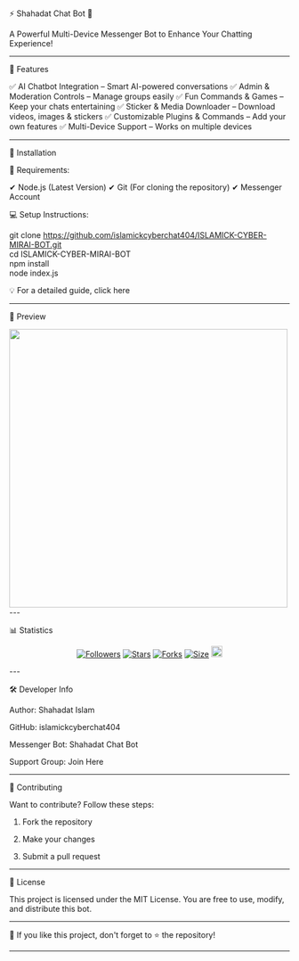 ⚡ Shahadat Chat Bot 🔰

A Powerful Multi-Device Messenger Bot to Enhance Your Chatting Experience!


---

🚀 Features

✅ AI Chatbot Integration – Smart AI-powered conversations
✅ Admin & Moderation Controls – Manage groups easily
✅ Fun Commands & Games – Keep your chats entertaining
✅ Sticker & Media Downloader – Download videos, images & stickers
✅ Customizable Plugins & Commands – Add your own features
✅ Multi-Device Support – Works on multiple devices


---

🔰 Installation

📌 Requirements:

✔ Node.js (Latest Version)
✔ Git (For cloning the repository)
✔ Messenger Account

💻 Setup Instructions:

git clone https://github.com/islamickcyberchat404/ISLAMICK-CYBER-MIRAI-BOT.git  
cd ISLAMICK-CYBER-MIRAI-BOT  
npm install  
node index.js

💡 For a detailed guide, click here


---

📸 Preview

<img src="https://i.imgur.com/c6oAW6W.png" width="500px"/>  
---

📊 Statistics

<p align="center">
<a href="https://github.com/islamickcyberchat404/"><img title="Followers" src="https://img.shields.io/github/followers/islamickcyberchat404?color=blue&style=flat-square"></a>
<a href="https://github.com/islamickcyberchat404/ISLAMICK-CYBER-MIRAI-BOT/stargazers/"><img title="Stars" src="https://img.shields.io/github/stars/islamickcyberchat404/ISLAMICK-CYBER-MIRAI-BOT/?color=blue&style=flat-square"></a>
<a href="https://github.com/islamickcyberchat404/ISLAMICK-CYBER-MIRAI-BOT/network/members"><img title="Forks" src="https://img.shields.io/github/forks/islamickcyberchat404/ISLAMICK-CYBER-MIRAI-BOT?color=blue&style=flat-square"></a>
<a href="https://github.com/islamickcyberchat404/ISLAMICK-CYBER-MIRAI-BOT/"><img title="Size" src="https://img.shields.io/github/repo-size/islamickcyberchat404/ISLAMICK-CYBER-MIRAI-BOT?style=flat-square&color=blue"></a>
<a href="https://github.com/islamickcyberchat404/ISLAMICK-CYBER-MIRAI-BOT/graphs/commit-activity"><img height="20" src="https://img.shields.io/badge/Maintained%3F-yes-green.svg"></a>
</p>
---

🛠 Developer Info

Author: Shahadat Islam

GitHub: islamickcyberchat404

Messenger Bot: Shahadat Chat Bot

Support Group: Join Here



---

📢 Contributing

Want to contribute? Follow these steps:

1. Fork the repository


2. Make your changes


3. Submit a pull request




---

📜 License

This project is licensed under the MIT License. You are free to use, modify, and distribute this bot.


---

📌 If you like this project, don't forget to ⭐ the repository!


---
